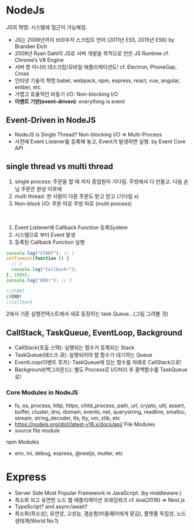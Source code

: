 # NodeJs

JS의 혁명: 시스템에 접근이 가능해짐.

- JS는 2009년까지 브라우저 스크립트 언어 (2011년 ES5, 2015년 ES6) by Branden Eich
- 2009년 Ryan Dahl이 JS로 서버 개발을 목적으로 만든 JS Runtime cf. Chrome’s V8 Engine
- 서버 뿐 아니라 데스크탑/모바일 애플리케이션도! cf. Electron, PhoneGap, Cross
- 인터넷 기술의 혁명 babel, webpack, npm, express, react, vue, angular, ember, etc.
- 가볍고 효율적인 비동기 I/O: Non-blocking I/O
- <b>이벤트 기반(event-driven)</b>: everything is event

## Event-Driven in NodeJS

- NodeJS is Single Thread? Non-blocking I/O ⇒ Multi-Process
- 사전에 Event Listener를 등록해 놓고, Event가 발생하면 실행. by Event Core API

## single thread vs multi thread

1. single process: 주문을 할 때 까지 종업원이 기다림. 주방에서 다 만들고. 다음 손님 주문은 완성 이후에
2. multi thread: 한 사람이 다른 주문도 받고 받고 (기다림 x)
3. Non-block I/O: 주문 따로 주방 따로 (multi process)

<br/>

1. Event Listener에 Callback Function 등록System
2. 시스템으로 부터 Event 발생
3. 등록된 Callback Function 실행

```js
console.log("START"); // 1
setTimeout(function () {
  // 2
  console.log("Callback!");
}, 1000);
console.log("END!"); // 3

//START
//END!
//Callback
```

2에서 기존 실행컨텍스트에서 새로 등장하는 task Queue...(그림 그려볼 것)

## CallStack, TaskQueue, EventLoop, Background

- CallStack(호출 스택): 실행되는 함수가 등록되는 Stack
- TaskQueue(태스크 큐): 실행되어야 할 함수가 대기하는 Queue
- EventLoop(이벤트 루프): TaskQueue에 있는 함수를 차례로 CallStack으로!
- Background(백그라운드): 별도 Process로 I/O처리 후 콜백함수를 TaskQueue로!

### Core Modules in NodeJS

- fs, os, process, http, https, child_process, path, url, crypto, util, assert, buffer, cluster, dns, domain, events, net, querystring, readline, smalloc, stream, string_decoder, tls, tty, vm, zlib, etc
- https://nodejs.org/dist/latest-v16.x/docs/api/
  File Modules
- source file module

npm Modules

- env, ini, debug, express, @nestjs, multer, etc

# Express

- Server Side Most Popular Framework in JavaScript. (by middleware.)
- 최소화 되고 유연한 노드 웹 애플리케이션 프레임워크 cf. koa(2016) => Nest.js
- TypeScript? and async/await?
- 최소화(최소성), 유연성, 고성능, 겸손함(미들웨어에게 맡김), 플랫폼 독립성, 노드 생태계(World No.1)
